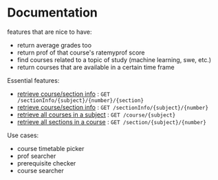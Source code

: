 # Documentation

features that are nice to have:
- return average grades too 
- return prof of that course's ratemyprof score 
- find courses related to a topic of study (machine learning, swe, etc.)
- return courses that are available in a certain time frame

Essential features:
* [retrieve course/section info](sectionInfo/{subject}{number}{section}.md) : `GET /sectionInfo/{subject}/{number}/{section}`
* [retrieve course/section info](sectionInfo/{subject}{number}.md) : `GET /sectionInfo/{subject}/{number}`
* [retrieve all courses in a subject](course/{subject}.md) : `GET /course/{subject}`
* [retrieve all sections in a course](section/{subject}{number}.md) : `GET /section/{subject}/{number}`

Use cases:
- course timetable picker
- prof searcher
- prerequisite checker 
- course searcher
